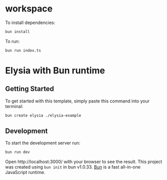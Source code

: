 # workspace

To install dependencies:

```bash
bun install
```

To run:

```bash
bun run index.ts
```
# Elysia with Bun runtime

## Getting Started
To get started with this template, simply paste this command into your terminal:
```bash
bun create elysia ./elysia-example
```

## Development
To start the development server run:
```bash
bun run dev
```

Open http://localhost:3000/ with your browser to see the result.
This project was created using `bun init` in bun v1.0.33. [Bun](https://bun.sh) is a fast all-in-one JavaScript runtime.

